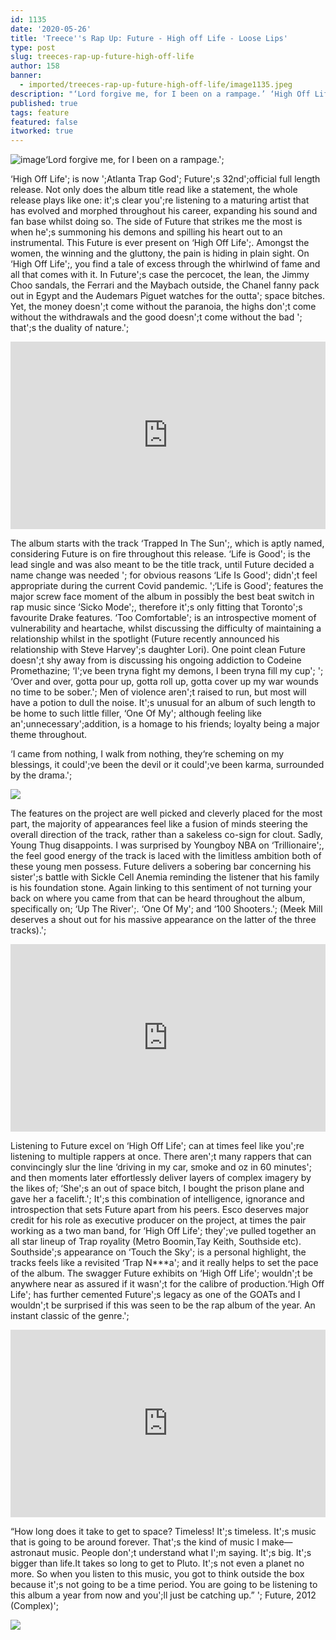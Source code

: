 ```yaml
---
id: 1135
date: '2020-05-26'
title: 'Treece''s Rap Up: Future - High off Life - Loose Lips'
type: post
slug: treeces-rap-up-future-high-off-life
author: 158
banner:
  - imported/treeces-rap-up-future-high-off-life/image1135.jpeg
description: "‘Lord forgive me, for I been on a rampage.’ ‘High Off Life’ is now 'Atlanta Trap God' Future’s 32nd\_official full length release. Not only does the album title read like a statement, the whole release plays like one: it's clear you're listening to a maturing artist that has evolved and morphed throughout his career, expanding [...]Read More..."
published: true
tags: feature
featured: false
itworked: true
---
```

![image](../imported/treeces-rap-up-future-high-off-life/image1135.jpeg)‘Lord forgive me, for I been on a rampage.';

‘High Off Life'; is now ';Atlanta Trap God'; Future';s 32nd';official full length release. Not only does the album title read like a statement, the whole release plays like one: it';s clear you';re listening to a maturing artist that has evolved and morphed throughout his career, expanding his sound and fan base whilst doing so. The side of Future that strikes me the most is when he';s summoning his demons and spilling his heart out to an instrumental. This Future is ever present on ‘High Off Life';. Amongst the women, the winning and the gluttony, the pain is hiding in plain sight. On ‘High Off Life';, you find a tale of excess through the whirlwind of fame and all that comes with it. In Future';s case the percocet, the lean, the Jimmy Choo sandals, the Ferrari and the Maybach outside, the Chanel fanny pack out in Egypt and the Audemars Piguet watches for the outta'; space bitches. Yet, the money doesn';t come without the paranoia, the highs don';t come without the withdrawals and the good doesn';t come without the bad '; that';s the duality of nature.';

<iframe width='100%' height='300' scrolling='no' frameborder='no' allow='autoplay' src='http://www.youtube.com/embed/pCIKkdIUaJI?wmode=opaque'></iframe>

The album starts with the track ‘Trapped In The Sun';, which is aptly named, considering Future is on fire throughout this release. ‘Life is Good'; is the lead single and was also meant to be the title track, until Future decided a name change was needed '; for obvious reasons ‘Life Is Good'; didn';t feel appropriate during the current Covid pandemic. ';‘Life is Good'; features the major screw face moment of the album in possibly the best beat switch in rap music since ‘Sicko Mode';, therefore it';s only fitting that Toronto';s favourite Drake features. ‘Too Comfortable'; is an introspective moment of vulnerability and heartache, whilst discussing the difficulty of maintaining a relationship whilst in the spotlight (Future recently announced his relationship with Steve Harvey';s daughter Lori). One point clean Future doesn';t shy away from is discussing his ongoing addiction to Codeine Promethazine; ‘I';ve been tryna fight my demons, I been tryna fill my cup'; '; ‘Over and over, gotta pour up, gotta roll up, gotta cover up my war wounds no time to be sober.'; Men of violence aren';t raised to run, but most will have a potion to dull the noise. It';s unusual for an album of such length to be home to such little filler, ‘One Of My'; although feeling like an';unnecessary';addition, is a homage to his friends; loyalty being a major theme throughout.

‘I came from nothing, I walk from nothing, they‘re scheming on my blessings, it could';ve been the devil or it could';ve been karma, surrounded by the drama.';

![](/wp-content/uploads/live/img/wysiwyg/5ecbaab6b8d06.jpg)

The features on the project are well picked and cleverly placed for the most part, the majority of appearances feel like a fusion of minds steering the overall direction of the track, rather than a sakeless co-sign for clout. Sadly, Young Thug disappoints. I was surprised by Youngboy NBA on ‘Trillionaire';, the feel good energy of the track is laced with the limitless ambition both of these young men possess. Future delivers a sobering bar concerning his sister';s battle with Sickle Cell Anemia reminding the listener that his family is his foundation stone. Again linking to this sentiment of not turning your back on where you came from that can be heard throughout the album, specifically on; ‘Up The River';. ‘One Of My'; and ‘100 Shooters.'; (Meek Mill deserves a shout out for his massive appearance on the latter of the three tracks).';

[](https://www.youtube.com/watch?v=kPqFxSmCPJc)<iframe width='100%' height='300' scrolling='no' frameborder='no' allow='autoplay' src='http://www.youtube.com/embed/kPqFxSmCPJc?wmode=opaque'></iframe>

Listening to Future excel on ‘High Off Life'; can at times feel like you';re listening to multiple rappers at once. There aren';t many rappers that can convincingly slur the line ‘driving in my car, smoke and oz in 60 minutes'; and then moments later effortlessly deliver layers of complex imagery by the likes of; ‘She';s an out of space bitch, I bought the prison plane and gave her a facelift.'; It';s this combination of intelligence, ignorance and introspection that sets Future apart from his peers. Esco deserves major credit for his role as executive producer on the project, at times the pair working as a two man band, for ‘High Off Life'; they';ve pulled together an all star lineup of Trap royality (Metro Boomin,Tay Keith, Southside etc). Southside';s appearance on ‘Touch the Sky'; is a personal highlight, the tracks feels like a revisited ‘Trap N\*\*\*a'; and it really helps to set the pace of the album. The swagger Future exhibits on ‘High Off Life'; wouldn';t be anywhere near as assured if it wasn';t for the calibre of production.‘High Off Life'; has further cemented Future';s legacy as one of the GOATs and I wouldn';t be surprised if this was seen to be the rap album of the year. An instant classic of the genre.';

[](https://www.youtube.com/watch?v=jffAzmczCxE)<iframe width='100%' height='300' scrolling='no' frameborder='no' allow='autoplay' src='http://www.youtube.com/embed/jffAzmczCxE?wmode=opaque'></iframe>

“How long does it take to get to space? Timeless! It';s timeless. It';s music that is going to be around forever. That';s the kind of music I make—astronaut music. People don';t understand what I';m saying. It';s big. It';s bigger than life.It takes so long to get to Pluto. It';s not even a planet no more. So when you listen to this music, you got to think outside the box because it';s not going to be a time period. You are going to be listening to this album a year from now and you';ll just be catching up.” '; Future, 2012 (Complex)';

![](/wp-content/uploads/live/img/wysiwyg/5ecbaaae924ca.jpg)